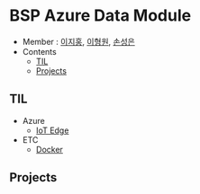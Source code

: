 # BSP Azure Data Module

- Member : [이지홍](https://github.com/jihongl), [이형원](https://github.com/LeeHyeongWon), [손성은](https://github.com/allmine123)
- Contents
  - [TIL](#TIL)
  - [Projects](#Projects)

## TIL

- Azure
  - [IoT Edge](TIL/Azure/IoT_Edge.md)
- ETC
  - [Docker](TIL/ETC/Docker.md)

## Projects
